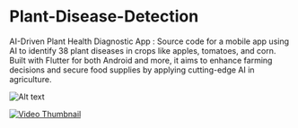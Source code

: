 # Plant-Disease-Detection
AI-Driven Plant Health Diagnostic App : Source code for a mobile app using AI to identify 38 plant diseases in crops like apples, tomatoes, and corn. Built with Flutter for both Android and more, it aims to enhance farming decisions and secure food supplies by applying cutting-edge AI in agriculture.

![Alt text](https://github.com/mouathayed/Plant-Disease-Detection/assets/74305074/60cc89b8-9d02-4224-9841-cabd2e27e66a)

[![Video Thumbnail](https://github.com/mouathayed/Plant-Disease-Detection/blob/main/images/video_thumbnail?s=50)](https://drive.google.com/file/d/1EPnh19EMorkfTUq4KodNxGfCXorXZ2lB/view?usp=drive_link)



